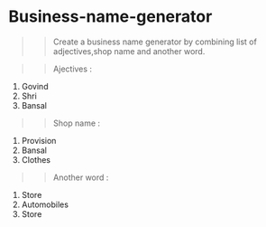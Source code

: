 # Business-name-generator
>> Create a business name generator by combining list of adjectives,shop name and another word.

>> Ajectives :
1. Govind
2. Shri
3. Bansal

>> Shop name : 
1. Provision
2. Bansal
3. Clothes

>> Another word :
1. Store
2. Automobiles
3. Store



